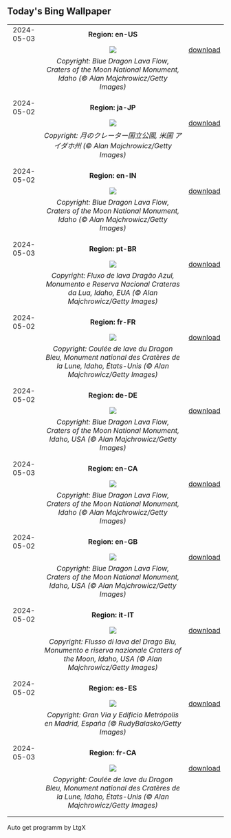 ## Today's Bing Wallpaper
|      |      |      |
| :----: | :----: | :----: |
|2024-05-03|**Region: en-US**||
||![](https://www.bing.com/th?id=OHR.CratersOfTheMoon_EN-US6516727783_UHD.jpg&pid=hp&w=1152&h=648&rs=1&c=4)| [download](https://www.bing.com/th?id=OHR.CratersOfTheMoon_EN-US6516727783_UHD.jpg)|
||*Copyright: Blue Dragon Lava Flow, Craters of the Moon National Monument, Idaho (© Alan Majchrowicz/Getty Images)*
||
|||
|2024-05-02|**Region: ja-JP**||
||![](https://www.bing.com/th?id=OHR.CratersOfTheMoon_JA-JP5423756803_UHD.jpg&pid=hp&w=1152&h=648&rs=1&c=4)| [download](https://www.bing.com/th?id=OHR.CratersOfTheMoon_JA-JP5423756803_UHD.jpg)|
||*Copyright: 月のクレーター国立公園, 米国 アイダホ州 (© Alan Majchrowicz/Getty Images)*
||
|||
|2024-05-02|**Region: en-IN**||
||![](https://www.bing.com/th?id=OHR.CratersOfTheMoon_EN-IN2412374583_UHD.jpg&pid=hp&w=1152&h=648&rs=1&c=4)| [download](https://www.bing.com/th?id=OHR.CratersOfTheMoon_EN-IN2412374583_UHD.jpg)|
||*Copyright: Blue Dragon Lava Flow, Craters of the Moon National Monument, Idaho (© Alan Majchrowicz/Getty Images)*
||
|||
|2024-05-03|**Region: pt-BR**||
||![](https://www.bing.com/th?id=OHR.CratersOfTheMoon_PT-BR6520589652_UHD.jpg&pid=hp&w=1152&h=648&rs=1&c=4)| [download](https://www.bing.com/th?id=OHR.CratersOfTheMoon_PT-BR6520589652_UHD.jpg)|
||*Copyright: Fluxo de lava Dragão Azul, Monumento e Reserva Nacional Crateras da Lua, Idaho, EUA (© Alan Majchrowicz/Getty Images)*
||
|||
|2024-05-02|**Region: fr-FR**||
||![](https://www.bing.com/th?id=OHR.CratersOfTheMoon_FR-FR1896950585_UHD.jpg&pid=hp&w=1152&h=648&rs=1&c=4)| [download](https://www.bing.com/th?id=OHR.CratersOfTheMoon_FR-FR1896950585_UHD.jpg)|
||*Copyright: Coulée de lave du Dragon Bleu, Monument national des Cratères de la Lune, Idaho, États-Unis (© Alan Majchrowicz/Getty Images)*
||
|||
|2024-05-02|**Region: de-DE**||
||![](https://www.bing.com/th?id=OHR.CratersOfTheMoon_DE-DE3535189706_UHD.jpg&pid=hp&w=1152&h=648&rs=1&c=4)| [download](https://www.bing.com/th?id=OHR.CratersOfTheMoon_DE-DE3535189706_UHD.jpg)|
||*Copyright: Blue Dragon Lava Flow, Craters of the Moon National Monument, Idaho, USA (© Alan Majchrowicz/Getty Images)*
||
|||
|2024-05-03|**Region: en-CA**||
||![](https://www.bing.com/th?id=OHR.CratersOfTheMoon_EN-CA2219988525_UHD.jpg&pid=hp&w=1152&h=648&rs=1&c=4)| [download](https://www.bing.com/th?id=OHR.CratersOfTheMoon_EN-CA2219988525_UHD.jpg)|
||*Copyright: Blue Dragon Lava Flow, Craters of the Moon National Monument, Idaho (© Alan Majchrowicz/Getty Images)*
||
|||
|2024-05-02|**Region: en-GB**||
||![](https://www.bing.com/th?id=OHR.CratersOfTheMoon_EN-GB6307433192_UHD.jpg&pid=hp&w=1152&h=648&rs=1&c=4)| [download](https://www.bing.com/th?id=OHR.CratersOfTheMoon_EN-GB6307433192_UHD.jpg)|
||*Copyright: Blue Dragon Lava Flow, Craters of the Moon National Monument, Idaho, USA (© Alan Majchrowicz/Getty Images)*
||
|||
|2024-05-02|**Region: it-IT**||
||![](https://www.bing.com/th?id=OHR.CratersOfTheMoon_IT-IT8708957821_UHD.jpg&pid=hp&w=1152&h=648&rs=1&c=4)| [download](https://www.bing.com/th?id=OHR.CratersOfTheMoon_IT-IT8708957821_UHD.jpg)|
||*Copyright: Flusso di lava del Drago Blu, Monumento e riserva nazionale Craters of the Moon, Idaho, USA (© Alan Majchrowicz/Getty Images)*
||
|||
|2024-05-02|**Region: es-ES**||
||![](https://www.bing.com/th?id=OHR.MadridOpen_ES-ES2650206128_UHD.jpg&pid=hp&w=1152&h=648&rs=1&c=4)| [download](https://www.bing.com/th?id=OHR.MadridOpen_ES-ES2650206128_UHD.jpg)|
||*Copyright: Gran Vía y Edificio Metrópolis en Madrid, España (© RudyBalasko/Getty Images)*
||
|||
|2024-05-03|**Region: fr-CA**||
||![](https://www.bing.com/th?id=OHR.CratersOfTheMoon_FR-CA7743730484_UHD.jpg&pid=hp&w=1152&h=648&rs=1&c=4)| [download](https://www.bing.com/th?id=OHR.CratersOfTheMoon_FR-CA7743730484_UHD.jpg)|
||*Copyright: Coulée de lave du Dragon Bleu, Monument national des Cratères de la Lune, Idaho, États-Unis (© Alan Majchrowicz/Getty Images)*
||
|||

Auto get programm by LtgX
